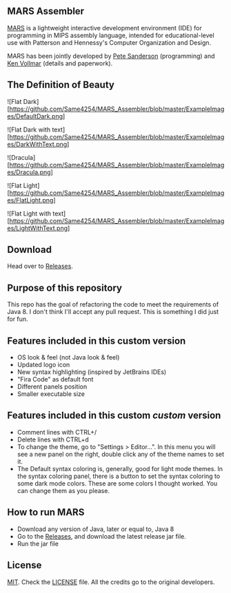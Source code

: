 ## MARS Assembler
[MARS][1] is a lightweight interactive development environment (IDE) for programming in MIPS assembly language, intended for educational-level use with Patterson and Hennessy's Computer Organization and Design.

MARS has been jointly developed by [Pete Sanderson][4] (programming) and [Ken Vollmar][5] (details and paperwork).

## The Definition of Beauty

![Flat Dark][https://github.com/Same4254/MARS_Assembler/blob/master/ExampleImages/DefaultDark.png]

![Flat Dark with text][https://github.com/Same4254/MARS_Assembler/blob/master/ExampleImages/DarkWithText.png]

![Dracula][https://github.com/Same4254/MARS_Assembler/blob/master/ExampleImages/Dracula.png]

![Flat Light][https://github.com/Same4254/MARS_Assembler/blob/master/ExampleImages/FlatLight.png]

![Flat Light with text][https://github.com/Same4254/MARS_Assembler/blob/master/ExampleImages/LightWithText.png]

## Download
 Head over to [Releases][8].

## Purpose of this repository
This repo has the goal of refactoring the code to meet the requirements of Java 8.
I don't think I'll accept any pull request. This is something I did just for fun.

## Features included in this custom version
- OS look & feel (not Java look & feel)
- Updated logo icon
- New syntax highlighting (inspired by JetBrains IDEs)
- "Fira Code" as default font
- Different panels position
- Smaller executable size

## Features included in this custom *custom* version
- Comment lines with CTRL+/
- Delete lines with CTRL+d
- To change the theme, go to "Settings > Editor...". In this menu you will see a new panel on the right, double click any of the theme names to set it.
- The Default syntax coloring is, generally, good for light mode themes. In the syntax coloring panel, there is a button to set the syntax coloring to some dark mode colors. These are some colors I thought worked. You can change them as you please.

## How to run MARS
 - Download any version of Java, later or equal to, Java 8
 - Go to the [Releases][8], and download the latest release jar file.
 - Run the jar file

## License
[MIT][2]. Check the [LICENSE][3] file. All the credits go to the original developers.

  [1]: http://courses.missouristate.edu/KenVollmar/MARS/index.htm
  [2]: http://www.opensource.org/licenses/mit-license.html
  [3]: https://github.com/adolphenom/MARS_Assembler/blob/master/LICENSE
  [4]: http://faculty.otterbein.edu/PSanderson/
  [5]: http://courses.missouristate.edu/KenVollmar/
  [6]: http://courses.missouristate.edu/KenVollmar/MARS/download.htm
  [7]: http://courses.missouristate.edu/KenVollmar/MARS/Help/MarsHelpIntro.html
  [8]: https://github.com/Same4254/MARS_Assembler/releases
